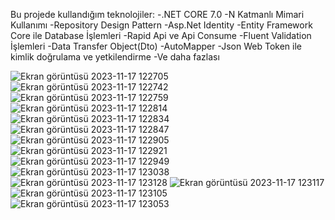 
Bu projede kullandığım teknolojiler:
-.NET CORE 7.0
-N Katmanlı Mimari Kullanımı
-Repository Design Pattern 
-Asp.Net Identity
-Entity Framework Core ile Database İşlemleri
-Rapid Api ve Api Consume
-Fluent Validation İşlemleri
-Data Transfer Object(Dto)
-AutoMapper
-Json Web Token ile kimlik doğrulama ve yetkilendirme
-Ve daha fazlası

![Ekran görüntüsü 2023-11-17 122705](https://github.com/Halikkrl/HK.HotelProject/assets/138401097/a76442e4-9cb1-4846-9fe7-f103fbd96de0)
![Ekran görüntüsü 2023-11-17 122742](https://github.com/Halikkrl/HK.HotelProject/assets/138401097/969bf165-86ac-420a-be88-5b072cf0baa9)
![Ekran görüntüsü 2023-11-17 122759](https://github.com/Halikkrl/HK.HotelProject/assets/138401097/cf4370a7-f16d-42e0-bdbb-c529673b87a7)
![Ekran görüntüsü 2023-11-17 122814](https://github.com/Halikkrl/HK.HotelProject/assets/138401097/a8989df9-2cea-4b34-8260-feb2b6e0544c)
![Ekran görüntüsü 2023-11-17 122834](https://github.com/Halikkrl/HK.HotelProject/assets/138401097/f7650ceb-979c-4ac0-bb00-68f555faac84)
![Ekran görüntüsü 2023-11-17 122847](https://github.com/Halikkrl/HK.HotelProject/assets/138401097/13743334-40ef-4f33-8577-b4e5aefb764c)
![Ekran görüntüsü 2023-11-17 122905](https://github.com/Halikkrl/HK.HotelProject/assets/138401097/7437cc65-271d-45b5-a8e6-7ecd585652c9)
![Ekran görüntüsü 2023-11-17 122921](https://github.com/Halikkrl/HK.HotelProject/assets/138401097/5a3b5489-d017-461f-9f58-9f927f9121fe)
![Ekran görüntüsü 2023-11-17 122949](https://github.com/Halikkrl/HK.HotelProject/assets/138401097/251cbaea-f2f5-48e4-8d13-c1a960b63a41)
![Ekran görüntüsü 2023-11-17 123038](https://github.com/Halikkrl/HK.HotelProject/assets/138401097/890bb2cb-3506-4a90-81b3-0b3fcb076bdb)
![Ekran görüntüsü 2023-11-17 123128](https://github.com/Halikkrl/HK.HotelProject/assets/138401097/66c88e9a-c7b9-4501-bf6e-8a7002d50ea5)
![Ekran görüntüsü 2023-11-17 123117](https://github.com/Halikkrl/HK.HotelProject/assets/138401097/a6d7457b-68f7-4f43-bcd3-ae4f5a4e035d)
![Ekran görüntüsü 2023-11-17 123105](https://github.com/Halikkrl/HK.HotelProject/assets/138401097/6c848c37-231c-414d-82b3-9ce8cff593b0)
![Ekran görüntüsü 2023-11-17 123053](https://github.com/Halikkrl/HK.HotelProject/assets/138401097/b6f59046-248d-4e66-a504-ef68a20b2f66)
